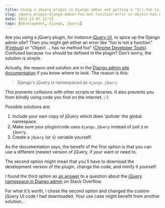 ```yaml
---
title: Using a jQuery plugin in Django admin and getting a “$().foo is not a function” or “Object ... has no method foo” error?
slug: jquery-plugin-django-admin-foo-not-function-error-or-object-has-no-method-foo
date: 2011-11-07 21:52
tags: [development, django, jquery]
---
```


Are you using a jQuery plugin, for instance
[jQuery UI](http://jqueryui.com), to spice up the Django admin site?
Then you might get either an error like "foo is not a function"
([Firebug](http://getfirebug.com/)) or "Object ... has no method foo"
([Chrome Developer Tools](https://developer.chrome.com/devtools/index)). Confused
because `foo` should be defined in the plugin? Don't worry, the
solution is simple.

Actually, the reason *and* solution are in the
[Django admin site documentation](https://docs.djangoproject.com/en/dev/ref/contrib/admin/#modeladmin-media-definitions)
if you know where to look. The reason is this:

> Django's jQuery is namespaced as `django.jQuery`

This prevents collisions with other scripts or libraries. It also
prevents you from blindly using code you find on the internet. ;-)

Possible solutions are:

1.  Include your own copy of jQuery which does 'pollute' the global namespace.
2.  Make sure your plugin/code uses `django.jQuery` instead of just `$` or `jQuery`.
3.  Create a `jQuery` (or `$`) variable yourself.

As the documentation says, the benefit of the first option is that you
can use a different (newer) version of jQuery, if your want or need
to.

The second option might mean that you'll have to download the
development version of the plugin, change the code, and minify it
yourself.

I found the third option as
[an answer](http://stackoverflow.com/questions/7188563/django-admin-jquery-namespace/7250616#7250616)
to a question about the
[jQuery namespace in Django admin](http://stackoverflow.com/q/7188563/122661)
on Stack Overflow.

For what it's worth, I chose the second option and changed the custom
jQuery UI code I had downloaded. Your use case might benefit from
another solution...
